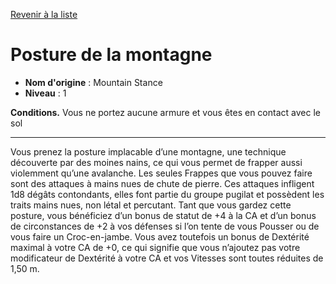 [Revenir à la liste](..)

# Posture de la montagne

 * **Nom d'origine** : Mountain Stance
 * **Niveau** : 1


<p><strong>Conditions.</strong> Vous ne portez aucune armure et vous êtes en contact avec le sol</p>
<hr>
<p>Vous prenez la posture implacable d’une montagne, une technique découverte par des moines nains, ce qui vous permet de frapper aussi violemment qu’une avalanche. Les seules Frappes que vous pouvez faire sont des attaques à mains nues de chute de pierre. Ces attaques infligent 1d8 dégâts contondants, elles font partie du groupe pugilat et possèdent les traits mains nues, non létal et percutant. Tant que vous gardez cette posture, vous bénéficiez d’un bonus de statut de +4 à la CA et d’un bonus de circonstances de +2 à vos défenses si l’on tente de vous Pousser ou de vous faire un Croc-en-jambe. Vous avez toutefois un bonus de Dextérité maximal à votre CA de +0, ce qui signifie que vous n’ajoutez pas votre modificateur de Dextérité à votre CA et vos Vitesses sont toutes réduites de 1,50 m.</p>
